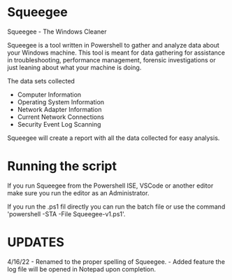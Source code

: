 # Squeegee
Squeegee - The Windows Cleaner

Squeegee is a tool written in Powershell to gather and analyze data about your Windows machine. 
This tool is meant for data gathering for assistance in troubleshooting, performance management, forensic investigations or just leaning about what your machine is doing. 

The data sets collected
- Computer Information
- Operating System Information
- Network Adapter Information
- Current Network Connections
- Security Event Log Scanning

Squeegee will create a report with all the data collected for easy analysis. 

# Running the script

If you run Squeegee from the Powershell ISE, VSCode or another editor make sure you run the editor as an Administrator. 

If you run the .ps1 fil directly you can run the batch file or use the command 'powershell -STA -File Squeegee-v1.ps1'.


# UPDATES
4/16/22 - Renamed to the proper spelling of Squeegee. 
        - Added feature the log file will be opened in Notepad upon completion.


